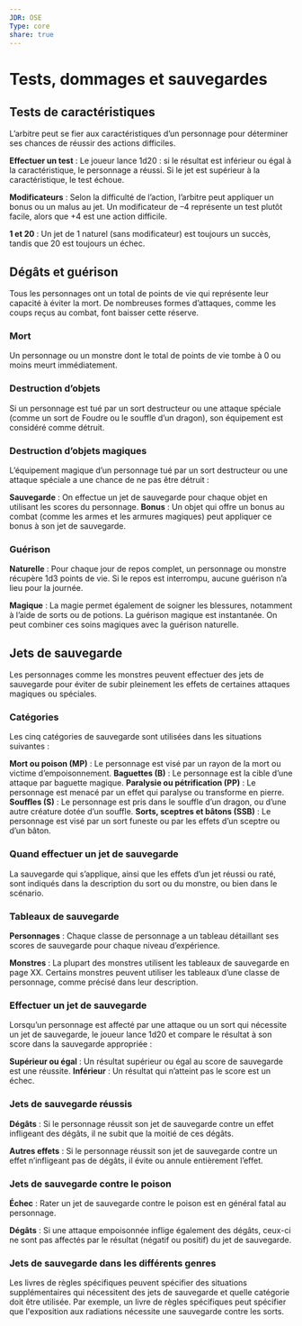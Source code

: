 ```yaml
---
JDR: OSE
Type: core
share: true
---
```

# Tests, dommages et sauvegardes


## Tests de caractéristiques

L’arbitre peut se fier aux caractéristiques d’un personnage pour déterminer ses chances de réussir des actions difficiles.

**Effectuer un test** : Le joueur lance 1d20 : si le résultat est inférieur ou égal à la caractéristique, le personnage a réussi. Si le jet est supérieur à la caractéristique, le test échoue.

**Modificateurs** : Selon la difficulté de l’action, l’arbitre peut appliquer un bonus ou un malus au jet. Un modificateur de –4 représente un test plutôt facile, alors que +4 est une action difficile.

**1 et 20** : Un jet de 1 naturel (sans modificateur) est toujours un succès, tandis que 20 est toujours un échec.

## Dégâts et guérison

Tous les personnages ont un total de points de vie qui représente leur capacité à éviter la mort. De nombreuses formes d’attaques, comme les coups reçus au combat, font baisser cette réserve.

### Mort
Un personnage ou un monstre dont le total de points de vie tombe à 0 ou moins meurt immédiatement.

### Destruction d’objets
Si un personnage est tué par un sort destructeur ou une attaque spéciale (comme un sort de Foudre ou le souffle d’un dragon), son équipement est considéré comme détruit.

### Destruction d’objets magiques
L’équipement magique d’un personnage tué par un sort destructeur ou une attaque spéciale a une chance de ne pas être détruit :

**Sauvegarde** : On effectue un jet de sauvegarde pour chaque objet en utilisant les scores du personnage.
**Bonus** : Un objet qui offre un bonus au combat (comme les armes et les armures magiques) peut appliquer ce bonus à son jet de sauvegarde.


### Guérison
**Naturelle** : Pour chaque jour de repos complet, un personnage ou monstre récupère 1d3 points de vie. Si le repos est interrompu, aucune guérison n’a lieu pour la journée.

**Magique** : La magie permet également de soigner les blessures, notamment à l’aide de sorts ou de potions. La guérison magique est instantanée. On peut combiner ces soins magiques avec la guérison naturelle.

## Jets de sauvegarde
Les personnages comme les monstres peuvent effectuer des jets de sauvegarde pour éviter de subir pleinement les effets de certaines attaques magiques ou spéciales.

### Catégories
Les cinq catégories de sauvegarde sont utilisées dans les situations suivantes :

**Mort ou poison (MP)** : Le personnage est visé par un rayon de la mort ou victime d’empoisonnement.
**Baguettes (B)** : Le personnage est la cible d’une attaque par baguette magique.
**Paralysie ou pétrification (PP)** : Le personnage est menacé par un effet qui paralyse ou transforme en pierre.
**Souffles (S)** : Le personnage est pris dans le souffle d’un dragon, ou d’une autre créature dotée d’un souffle.
**Sorts, sceptres et bâtons (SSB)** : Le personnage est visé par un sort funeste ou par les effets d’un sceptre ou d’un bâton.

### Quand effectuer un jet de sauvegarde
La sauvegarde qui s’applique, ainsi que les effets d’un jet réussi ou raté, sont indiqués dans la description du sort ou du monstre, ou bien dans le scénario.

### Tableaux de sauvegarde
**Personnages** : Chaque classe de personnage a un tableau détaillant ses scores de sauvegarde pour chaque niveau d’expérience.

**Monstres** : La plupart des monstres utilisent les tableaux de sauvegarde en page XX. Certains monstres peuvent utiliser les tableaux d’une classe de personnage, comme précisé dans leur description.

### Effectuer un jet de sauvegarde
Lorsqu’un personnage est affecté par une attaque ou un sort qui nécessite un jet de sauvegarde, le joueur lance 1d20 et compare le résultat à son score dans la sauvegarde appropriée :

**Supérieur ou égal** : Un résultat supérieur ou égal au score de sauvegarde est une réussite.
**Inférieur** : Un résultat qui n’atteint pas le score est un échec.

### Jets de sauvegarde réussis
**Dégâts** : Si le personnage réussit son jet de sauvegarde contre un effet infligeant des dégâts, il ne subit que la moitié de ces dégâts.

**Autres effets** : Si le personnage réussit son jet de sauvegarde contre un effet n’infligeant pas de dégâts, il évite ou annule entièrement l’effet.

### Jets de sauvegarde contre le poison
**Échec** : Rater un jet de sauvegarde contre le poison est en général fatal au personnage.

**Dégâts** : Si une attaque empoisonnée inflige également des dégâts, ceux-ci ne sont pas affectés par le résultat (négatif ou positif) du jet de sauvegarde.

### Jets de sauvegarde dans les différents genres
Les livres de règles spécifiques peuvent spécifier des situations supplémentaires qui nécessitent des jets de sauvegarde et quelle catégorie doit être utilisée. Par exemple, un livre de règles spécifiques peut spécifier que l'exposition aux radiations nécessite une sauvegarde contre les sorts.